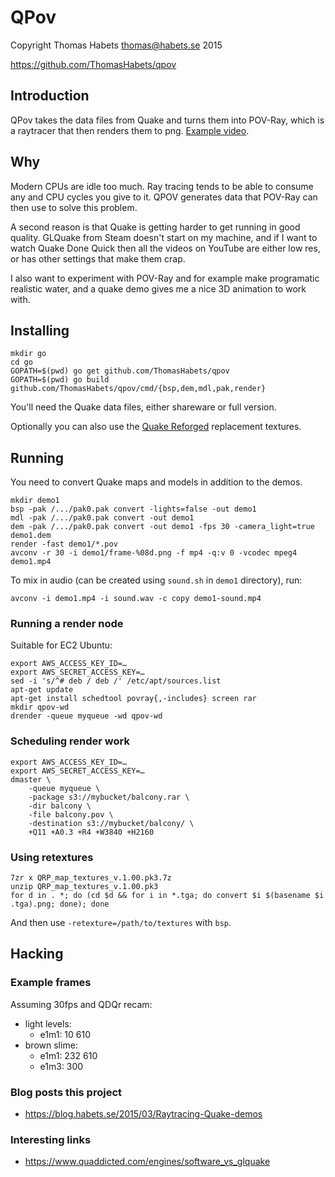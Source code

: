 # QPov

Copyright Thomas Habets <thomas@habets.se> 2015

https://github.com/ThomasHabets/qpov

## Introduction
QPov takes the data files from Quake and turns them into POV-Ray,
which is a raytracer that then renders them to png.
[Example video](https://www.youtube.com/watch?v=jzcevsd5SGE).

## Why
Modern CPUs are idle too much. Ray tracing tends to be able to
consume any and CPU cycles you give to it. QPOV generates data
that POV-Ray can then use to solve this problem.

A second reason is that Quake is getting harder to get running
in good quality. GLQuake from Steam doesn't start on my machine,
and if I want to watch Quake Done Quick then all the videos
on YouTube are either low res, or has other settings that make
them crap.

I also want to experiment with POV-Ray and for example make
programatic realistic water, and a quake demo gives me a nice 3D
animation to work with.

## Installing
```
mkdir go
cd go
GOPATH=$(pwd) go get github.com/ThomasHabets/qpov
GOPATH=$(pwd) go build github.com/ThomasHabets/qpov/cmd/{bsp,dem,mdl,pak,render}
```

You'll need the Quake data files, either shareware or full version.

Optionally you can also use the
[Quake Reforged](http://quakeone.com/reforged/downloads.html)
replacement textures.

## Running
You need to convert Quake maps and models in addition to the demos.

```
mkdir demo1
bsp -pak /.../pak0.pak convert -lights=false -out demo1
mdl -pak /.../pak0.pak convert -out demo1
dem -pak /.../pak0.pak convert -out demo1 -fps 30 -camera_light=true demo1.dem
render -fast demo1/*.pov
avconv -r 30 -i demo1/frame-%08d.png -f mp4 -q:v 0 -vcodec mpeg4 demo1.mp4
```

To mix in audio (can be created using `sound.sh` in `demo1` directory), run:
```
avconv -i demo1.mp4 -i sound.wav -c copy demo1-sound.mp4
```

### Running a render node

Suitable for EC2 Ubuntu:
```
export AWS_ACCESS_KEY_ID=…
export AWS_SECRET_ACCESS_KEY=…
sed -i 's/^# deb / deb /' /etc/apt/sources.list
apt-get update
apt-get install schedtool povray{,-includes} screen rar
mkdir qpov-wd
drender -queue myqueue -wd qpov-wd
```

### Scheduling render work

```
export AWS_ACCESS_KEY_ID=…
export AWS_SECRET_ACCESS_KEY=…
dmaster \
    -queue myqueue \
    -package s3://mybucket/balcony.rar \
    -dir balcony \
    -file balcony.pov \
    -destination s3://mybucket/balcony/ \
    +Q11 +A0.3 +R4 +W3840 +H2160
```

### Using retextures
```
7zr x QRP_map_textures_v.1.00.pk3.7z
unzip QRP_map_textures_v.1.00.pk3
for d in . *; do (cd $d && for i in *.tga; do convert $i $(basename $i .tga).png; done); done
```

And then use `-retexture=/path/to/textures` with `bsp`.

## Hacking

### Example frames
Assuming 30fps and QDQr recam:
* light levels:
  * e1m1: 10 610
* brown slime:
  * e1m1: 232 610
  * e1m3: 300

### Blog posts this project
* https://blog.habets.se/2015/03/Raytracing-Quake-demos

### Interesting links
* https://www.quaddicted.com/engines/software_vs_glquake
